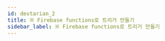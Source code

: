 ```yaml
---
id: devtarian_2
title: ※ Firebase functions로 트리거 만들기
sidebar_label: ※ Firebase functions로 트리거 만들기
---
```

